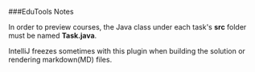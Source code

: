 ###EduTools Notes

In order to preview courses, the Java class under each task's **src** folder
must be named **Task.java**.

IntelliJ freezes sometimes with this plugin when building the solution or
rendering markdown(MD) files.

